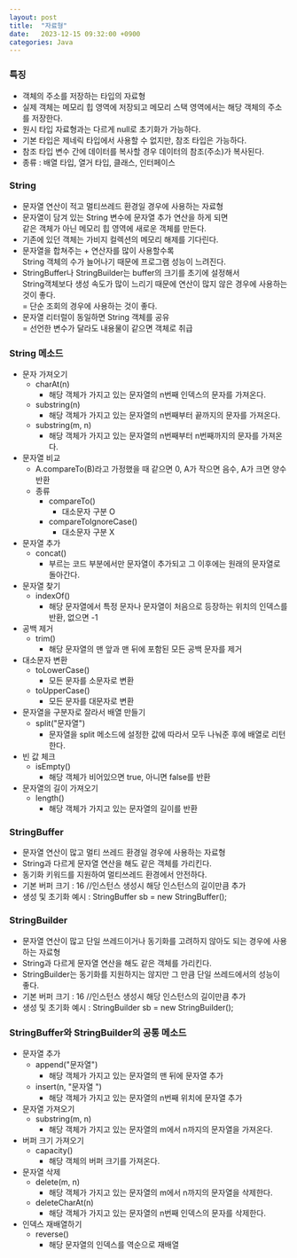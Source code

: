 ```yaml
---
layout: post
title:  "자료형"
date:   2023-12-15 09:32:00 +0900
categories: Java
---
```


### 특징

- 객체의 주소를 저장하는 타입의 자료형
- 실제 객체는 메모리 힙 영역에 저장되고 메모리 스택 영역에서는 해당 객체의 주소를 저장한다.
- 원시 타입 자료형과는 다르게 null로 초기화가 가능하다.
- 기본 타입은 제네릭 타입에서 사용할 수 없지만, 참조 타입은 가능하다.
- 참조 타입 변수 간에 데이터를 복사할 경우 데이터의 참조(주소)가 복사된다.
- 종류 : 배열 타입, 열거 타입, 클래스, 인터페이스

### String

- 문자열 연산이 적고 멀티쓰레드 환경일 경우에 사용하는 자료형
- 문자열이 담겨 있는 String 변수에 문자열 추가 연산을 하게 되면  
같은 객체가 아닌 메모리 힙 영역에 새로운 객체를 만든다.
- 기존에 있던 객체는 가비지 컬렉션의 메모리 해제를 기다린다.
- 문자열을 합쳐주는 + 연산자를 많이 사용할수록  
String 객체의 수가 늘어나기 때문에 프로그램 성능이 느려진다.
- StringBuffer나 StringBuilder는 buffer의 크기를 초기에 설정해서  
String객체보다 생성 속도가 많이 느리기 때문에 연산이 많지 않은 경우에 사용하는 것이 좋다.  
= 단순 조회의 경우에 사용하는 것이 좋다.
- 문자열 리터럴이 동일하면 String 객체를 공유  
= 선언한 변수가 달라도 내용물이 같으면 객체로 취급

### String 메소드
            
- 문자 가져오기
    - charAt(n)
        -  해당 객체가 가지고 있는 문자열의 n번째 인덱스의 문자를 가져온다.
    - substring(n)
        - 해당 객체가 가지고 있는 문자열의 n번째부터 끝까지의 문자를 가져온다.
    - substring(m, n)
        - 해당 객체가 가지고 있는 문자열의 n번째부터 n번째까지의 문자를 가져온다.
- 문자열 비교
    - A.compareTo(B)라고 가정했을 때 같으면 0, A가 작으면 음수, A가 크면 양수 반환
    - 종류
        - compareTo()
            - 대소문자 구분 O
        - compareToIgnoreCase()
            - 대소문자 구분 X
- 문자열 추가
    - concat()
        - 부르는 코드 부분에서만 문자열이 추가되고 그 이후에는 원래의 문자열로 돌아간다.
- 문자열 찾기
    - indexOf()
        - 해당 문자열에서 특정 문자나 문자열이 처음으로 등장하는 위치의 인덱스를 반환, 없으면 -1
- 공백 제거
    - trim()
        - 해당 문자열의 맨 앞과 맨 뒤에 포함된 모든 공백 문자를 제거
- 대소문자 변환
    - toLowerCase()
        - 모든 문자를 소문자로 변환
    - toUpperCase()
        - 모든 문자를 대문자로 변환
- 문자열을 구분자로 잘라서 배열 만들기
    - split("문자열")
        - 문자열을 split 메소드에 설정한 값에 따라서 모두 나눠준 후에 배열로 리턴한다.
- 빈 값 체크
    - isEmpty()
        - 해당 객체가 비어있으면 true, 아니면 false를 반환
- 문자열의 길이 가져오기
    - length()
        - 해당 객체가 가지고 있는 문자열의 길이를 반환

### StringBuffer

- 문자열 연산이 많고 멀티 쓰레드 환경일 경우에 사용하는 자료형
- String과 다르게 문자열 연산을 해도 같은 객체를 가리킨다.
- 동기화 키워드를 지원하여 멀티쓰레드 환경에서 안전하다.
- 기본 버퍼 크기 : 16 //인스턴스 생성시 해당 인스턴스의 길이만큼 추가
- 생성 및 초기화 예시 : StringBuffer sb = new StringBuffer();

### StringBuilder

- 문자열 연산이 많고 단일 쓰레드이거나 동기화를 고려하지 않아도 되는 경우에 사용하는 자료형
- String과 다르게 문자열 연산을 해도 같은 객체를 가리킨다.
- StringBuilder는 동기화를 지원하지는 않지만 그 만큼 단일 쓰레드에서의 성능이 좋다.
- 기본 버퍼 크기 : 16 //인스턴스 생성시 해당 인스턴스의 길이만큼 추가
- 생성 및 초기화 예시 : StringBuilder sb = new StringBuilder();

### StringBuffer와 StringBuilder의 공통 메소드
        
- 문자열 추가
    - append("문자열")
        -  해당 객체가 가지고 있는 문자열의 맨 뒤에 문자열 추가
    - insert(n, "문자열 ")
        - 해당 객체가 가지고 있는 문자열의 n번째 위치에 문자열 추가
- 문자열 가져오기
    - substring(m, n)
        - 해당 객체가 가지고 있는 문자열의 m에서 n까지의 문자열을 가져온다.
- 버퍼 크기 가져오기
    - capacity()
        - 해당 객체의 버퍼 크기를 가져온다.
- 문자열 삭제
    - delete(m, n)
        - 해당 객체가 가지고 있는 문자열의 m에서 n까지의 문자열을 삭제한다.
    - deleteCharAt(n)
        - 해당 객체가 가지고 있는 문자열의 n번째 인덱스의 문자를 삭제한다.
- 인덱스 재배열하기
    - reverse()
        - 해당 문자열의 인덱스를 역순으로 재배열